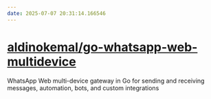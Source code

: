 ```yaml
---
date: 2025-07-07 20:31:14.166546
---
```


# [aldinokemal/go-whatsapp-web-multidevice](https://github.com/aldinokemal/go-whatsapp-web-multidevice)

WhatsApp Web multi-device gateway in Go for sending and receiving messages, automation, bots, and custom integrations